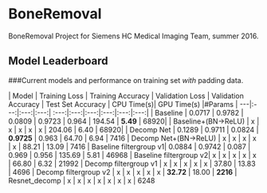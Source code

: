 # BoneRemoval
BoneRemoval Project for Siemens HC Medical Imaging Team, summer 2016.


## Model Leaderboard

###Current models and performance on training set *with* padding data.

| Model | Training Loss | Training Accuracy | Validation Loss | Validation Accuracy  | Test Set Accuracy | CPU Time(s)| GPU Time(s) |#Params
| ---|:---:|:---:|:---:| :---:|:---:|:---:|:---:|:---:|:---:|
|  Baseline              | 0.0717 | 0.9782 | 0.0809 | 0.9723 | 0.964 | 194.54 | **5.49** | 68920|
|  Baseline+(BN->ReLU)   | x | x | x | x | x | 204.06 | 6.40 | 68920|
| Decomp Net             | 0.1289 | 0.9711 | 0.0824 | **0.9725** | 0.963 | 64.70 | 6.94 | 7416 
| Decomp Net+(BN->ReLU)  | x | x | x | x | x | 88.21 | 13.09 | 7416
| Baseline filtergroup v1| 0.0884 | 0.9742 | 0.087 | 0.969 | 0.956 | 135.69 | 5.81 | 46968
| Baseline filtergroup v2| x | x | x | x | x | 66.80 | 6.32 | 21992
| Decomp filtergroup v1  | x | x | x | x | x | 37.80 | 13.83 | 4696
| Decomp filtergroup v2  | x | x | x | x | x | **32.72** | 18.00 | **2216**
| Resnet_decomp          | x | x | x | x | x | x | x | 6248
